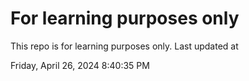# For learning purposes only
This repo is for learning purposes only.
Last updated at

Friday, April 26, 2024 8:40:35 PM

